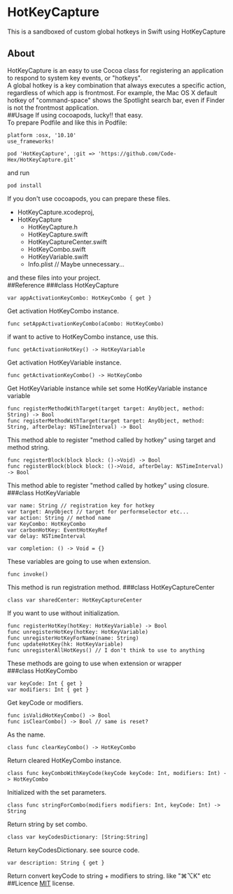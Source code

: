 # HotKeyCapture
This is a sandboxed of custom global hotkeys in Swift using HotKeyCapture
## About
HotKeyCapture is an easy to use Cocoa class for registering an application to respond to system key events, or "hotkeys".  
A global hotkey is a key combination that always executes a specific action, regardless of which app is frontmost. For example, the Mac OS X default hotkey of "command-space" shows the Spotlight search bar, even if Finder is not the frontmost application.  
##Usage
If using cocoapods, lucky!! that easy.  
To prepare Podfile and like this in Podfile:  
```
platform :osx, '10.10'
use_frameworks!

pod 'HotKeyCapture', :git => 'https://github.com/Code-Hex/HotKeyCapture.git'
```
and run  
```
pod install
```
If you don't use cocoapods, you can prepare these files. 
- HotKeyCapture.xcodeproj,
- HotKeyCapture
  - HotKeyCapture.h
  - HotKeyCapture.swift
  - HotKeyCaptureCenter.swift
  - HotKeyCombo.swift
  - HotKeyVariable.swift
  - Info.plist // Maybe unnecessary...  

and these files into your project.  
##Reference
###class HotKeyCapture
```
var appActivationKeyCombo: HotKeyCombo { get }
```
Get activation HotKeyCombo instance.  
```
func setAppActivationKeyCombo(aCombo: HotKeyCombo)
```
if want to active to HotKeyCombo instance, use this.  
```
func getActivationHotKey() -> HotKeyVariable
```
Get activation HotKeyVariable instance.  
```
func getActivationKeyCombo() -> HotKeyCombo
```
Get HotKeyVariable instance while set some HotKeyVariable instance variable  
```
func registerMethodWithTarget(target target: AnyObject, method: String) -> Bool
func registerMethodWithTarget(target target: AnyObject, method: String, afterDelay: NSTimeInterval) -> Bool
```
This method able to register "method called by hotkey" using target and method string.  
```
func registerBlock(block block: ()->Void) -> Bool
func registerBlock(block block: ()->Void, afterDelay: NSTimeInterval) -> Bool
```
This method able to register "method called by hotkey" using closure.  
###class HotKeyVariable

```
var name: String // registration key for hotkey
var target: AnyObject // target for performselector etc...
var action: String // method name
var KeyCombo: HotKeyCombo
var carbonHotKey: EventHotKeyRef
var delay: NSTimeInterval

var completion: () -> Void = {}
```
These variables are going to use when extension.  
```
func invoke()
```
This method is run registration method.
###class HotKeyCaptureCenter
```
class var sharedCenter: HotKeyCaptureCenter
```
If you want to use without initialization.
```
func registerHotKey(hotKey: HotKeyVariable) -> Bool
func unregisterHotKey(hotKey: HotKeyVariable)
func unregisterHotKeyForName(name: String)
func updateHotKey(hk: HotKeyVariable)
func unregisterAllHotKeys() // I don't think to use to anything
```
These methods are going to use when extension or wrapper  
###class HotKeyCombo
```
var keyCode: Int { get }
var modifiers: Int { get }
```
Get keyCode or modifiers.
```
func isValidHotKeyCombo() -> Bool
func isClearCombo() -> Bool // same is reset?
```
As the name.
```
class func clearKeyCombo() -> HotKeyCombo
```
Return cleared HotKeyCombo instance.  
```
class func keyComboWithKeyCode(keyCode keyCode: Int, modifiers: Int) -> HotKeyCombo
```
Initialized with the set parameters.  
```
class func stringForCombo(modifiers modifiers: Int, keyCode: Int) -> String
```
Return string by set combo.  
```
class var keyCodesDictionary: [String:String]
```
Return keyCodesDictionary. see source code.  
```
var description: String { get }
```
Return convert keyCode to string + modifiers to string. like "⌘⌥K" etc
##Licence
[MIT](https://github.com/Code-Hex/HotKeyCapture/blob/master/LICENSE) license.
